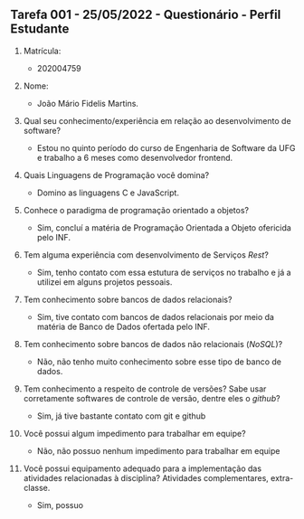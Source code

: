 ## Tarefa 001 - 25/05/2022 - Questionário - Perfil Estudante

1. Matrícula:
   - 202004759

2. Nome:
   - João Mário Fidelis Martins.

3. Qual seu conhecimento/experiência em relação ao desenvolvimento de software?
   - Estou no quinto período do curso de Engenharia de Software da UFG e trabalho a 6 meses como desenvolvedor frontend.

4. Quais Linguagens de Programação você domina?
   - Domino as linguagens C e JavaScript.

5. Conhece o paradigma de programação orientado a objetos?
   - Sim, concluí a matéria de Programação Orientada a Objeto ofericida pelo INF.

6. Tem alguma experiência com desenvolvimento de Serviços _Rest_?
   - Sim, tenho contato com essa estutura de serviços no trabalho e já a utilizei em alguns projetos pessoais.

7. Tem conhecimento sobre bancos de dados relacionais?
   - Sim, tive contato com bancos de dados relacionais por meio da matéria de Banco de Dados ofertada pelo INF.

8. Tem conhecimento sobre bancos de dados não relacionais (_NoSQL_)? 
   - Não, não tenho muito conhecimento sobre esse tipo de banco de dados.

9. Tem conhecimento a respeito de controle de versões? Sabe usar corretamente softwares de controle de versão, dentre eles o _github_?
   - Sim, já tive bastante contato com git e github

10. Você possui algum impedimento para trabalhar em equipe?
    - Não, não possuo nenhum impedimento para trabalhar em equipe

11. Você possui equipamento adequado para a implementação das atividades relacionadas à disciplina? Atividades complementares, extra-classe.
    - Sim, possuo
